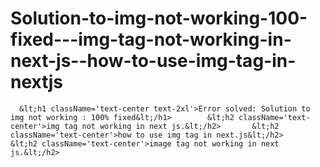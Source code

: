 # Solution-to-img-not-working-100-fixed---img-tag-not-working-in-next-js--how-to-use-img-tag-in-nextjs
      &lt;h1 className='text-center text-2xl'>Error solved: Solution to img not working : 100% fixed&lt;/h1>        &lt;h2 className='text-center'>img tag not working in next js.&lt;/h2>       &lt;h2 className='text-center'>how to use img tag in next.js&lt;/h2>       &lt;h2 className='text-center'>image tag not working in next js.&lt;/h2>

